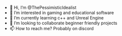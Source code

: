 - 👋 Hi, I’m @ThePessimisticIdealist
- 👀 I’m interested in gaming and educational software
- 🌱 I’m currently learning c++ and Unreal Engine
- 💞️ I’m looking to collaborate beginner friendly projects
- 📫 How to reach me? Probably on discord

<!---
ThePessimisticIdealist/ThePessimisticIdealist is a ✨ special ✨ repository because its `README.md` (this file) appears on your GitHub profile.
You can click the Preview link to take a look at your changes.
--->
